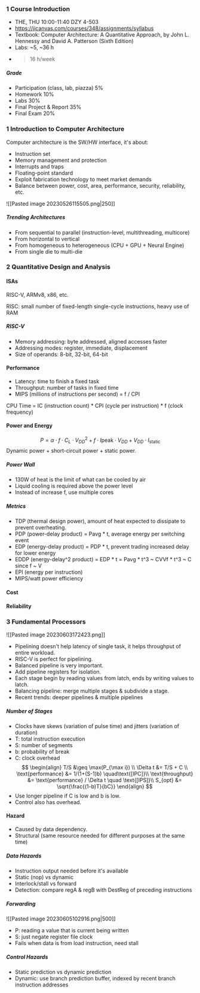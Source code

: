 ### 1 Course Introduction

* THE, THU 10:00-11:40 DZY 4-503
* https://jicanvas.com/courses/348/assignments/syllabus
* Textbook: Computer Architecture: A Quantitative Approach, by John L. Hennessy and David A. Patterson (Sixth Edition)
* Labs: ~5, ~36 h
* > 16 h/week
##### Grade

* Participation (class, lab, piazza) 5%
* Homework 10%
* Labs 30%
* Final Project & Report 35%
* Final Exam 20%

### 1 Introduction to Computer Architecture

Computer architecture is the SW/HW interface, it's about:

* Instruction set
* Memory management and protection
* Interrupts and traps
* Floating-point standard
* Exploit fabrication technology to meet market demands
* Balance between power, cost, area, performance, security, reliability, etc.

![[Pasted image 20230526115505.png|250]]

##### Trending Architectures

* From sequential to parallel (instruction-level, multithreading, multicore)
* From horizontal to vertical
* From homogeneous to heterogeneous (CPU + GPU + Neural Engine)
* From single die to multi-die

### 2 Quantitative Design and Analysis

#### ISAs

RISC-V, ARMv8, x86, etc.

RISC: small number of fixed-length single-cycle instructions, heavy use of RAM

##### RISC-V

* Memory addressing: byte addressed, aligned accesses faster
* Addressing modes: register, immediate, displacement
* Size of operands: 8-bit, 32-bit, 64-bit

#### Performance

* Latency: time to finish a fixed task
* Throughput: number of tasks in fixed time
* MIPS (millions of instructions per second) = f / CPI

CPU Time = IC (instruction count) * CPI (cycle per instruction) * f (clock frequency)

#### Power and Energy

$$
P = \alpha \cdot f \cdot  C_L\cdot V_{DD}^2 + f\cdot I{\text{peak}}\cdot V_{DD} + V_{DD} \cdot I_{\text{static}} 
$$
Dynamic power + short-circuit power + static power.

##### Power Wall

* 130W of heat is the limit of what can be cooled by air
* Liquid cooling is required above the power level
* Instead of increase f, use multiple cores

##### Metrics

* TDP (thermal design power), amount of heat expected to dissipate to prevent overheating.
* PDP (power-delay product) = Pavg * t, average energy per switching event
* EDP (energy-delay product) = PDP * t, prevent trading increased delay for lower energy
* EDDP (energy-delay^2 product) = EDP * t = Pavg * t^3 ~ CVVf * t^3 ~ C since f ~ V
* EPI (energy per instruction)
* MIPS/watt power efficiency

#### Cost

#### Reliability



### 3 Fundamental Processors

![[Pasted image 20230603172423.png]]

* Pipelining doesn't help latency of single task, it helps throughput of entire workload.
* RISC-V is perfect for pipelining.
* Balanced pipeline is very important.
* Add pipeline registers for isolation.
* Each stage begin by reading values from latch, ends by writing values to latch.
* Balancing pipeline: merge multiple stages & subdivide a stage.
* Recent trends: deeper pipelines & multiple pipelines

##### Number of Stages

* Clocks have skews (variation of pulse time) and jitters (variation of duration)
* T: total instruction execution
* S: number of segments
* b: probability of break
* C: clock overhead
$$
\begin{align}
T/S &\geq \max(P_{\max i}) \\
\Delta t &= T/S + C \\
\text{performance} &= 1/(1+(S-1)b) \quad\text{[IPC]}\\
\text{throughput} &= \text{performance} / \Delta t \quad \text{[IPS]}\\
S_{opt} &= \sqrt{\frac{(1-b)T}{bC}}
\end{align}
$$
* Use longer pipeline if C is low and b is low.
* Control also has overhead.

#### Hazard

* Caused by data dependency.
* Structural (same resource needed for different purposes at the same time)

##### Data Hazards

* Instruction output needed before it's available
* Static (nop) vs dynamic
* Interlock/stall vs forward
* Detection: compare regA & regB with DestReg of preceding instructions

##### Forwarding

![[Pasted image 20230605102916.png|500]]

* P: reading a value that is current being written
* S: just negate register file clock
* Fails when data is from load instruction, need stall

##### Control Hazards

* Static prediction vs dynamic prediction
* Dynamic: use branch prediction buffer, indexed by recent branch instruction addresses


